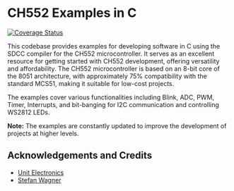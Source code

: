 # CH552 Examples in C

[![Coverage Status][codecov-image]][codecov-link]

This codebase provides examples for developing software in C using the SDCC compiler for the CH552 microcontroller. It serves as an excellent resource for getting started with CH552 development, offering versatility and affordability. The CH552 microcontroller is based on an 8-bit core of the 8051 architecture, with approximately 75% compatibility with the standard MCS51, making it suitable for low-cost projects.

The examples cover various functionalities including Blink, ADC, PWM, Timer, Interrupts, and bit-banging for I2C communication and controlling WS2812 LEDs.

**Note:** The examples are constantly updated to improve the development of projects at higher levels.


<!-- Badges -->
[codecov-image]: https://codecov.io/github/mkdocs/mkdocs/coverage.svg?branch=master
[codecov-link]: https://codecov.io/github/mkdocs/mkdocs?branch=master



## Acknowledgements and Credits

- [Unit Electronics](https://uelectronics.com/)
- [Stefan Wagner](https://github.com/wagiminator) 

